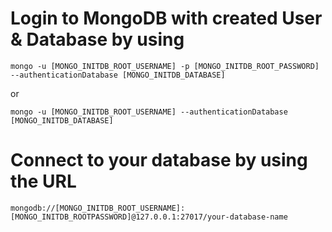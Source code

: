 # Login to MongoDB with created User & Database by using

```
mongo -u [MONGO_INITDB_ROOT_USERNAME] -p [MONGO_INITDB_ROOT_PASSWORD] --authenticationDatabase [MONGO_INITDB_DATABASE]
```

or

```
mongo -u [MONGO_INITDB_ROOT_USERNAME] --authenticationDatabase [MONGO_INITDB_DATABASE]
```

# Connect to your database by using the URL
```
mongodb://[MONGO_INITDB_ROOT_USERNAME]:[MONGO_INITDB_ROOTPASSWORD]@127.0.0.1:27017/your-database-name
```